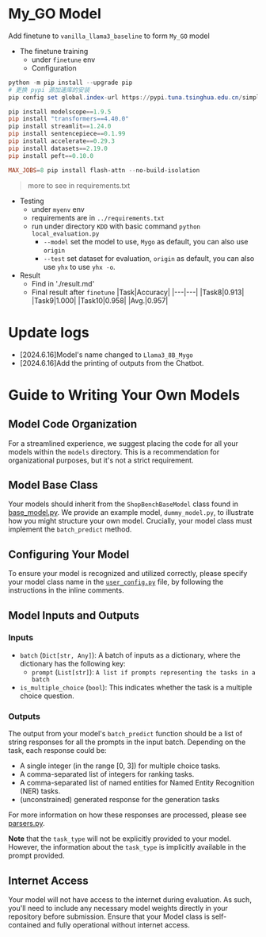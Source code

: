 # My_GO Model
Add finetune to `vanilla_llama3_baseline` to form `My_GO` model
* The finetune training
    * under `finetune` env
    * Configuration
```powershell
python -m pip install --upgrade pip
# 更换 pypi 源加速库的安装
pip config set global.index-url https://pypi.tuna.tsinghua.edu.cn/simple

pip install modelscope==1.9.5
pip install "transformers==4.40.0"
pip install streamlit==1.24.0
pip install sentencepiece==0.1.99
pip install accelerate==0.29.3
pip install datasets==2.19.0
pip install peft==0.10.0

MAX_JOBS=8 pip install flash-attn --no-build-isolation
```
> more to see in requirements.txt
* Testing
    * under `myenv` env
    * requirements are in `../requirements.txt`
    * run under directory `KDD` with basic command `python local_evaluation.py`
        * `--model` set the model to use, `Mygo` as default, you can also use `origin`
        * `--test` set dataset for evaluation, `origin` as default, you can also use `yhx` to use `yhx -o`.
* Result
    * Find in './result.md'
    * Final result after `finetune`
|Task|Accuracy|
|---|---|
|Task8|0.913|
|Task9|1.000|
|Task10|0.958|
|Avg.|0.957|
      

# Update logs
* [2024.6.16]Model's name changed to `Llama3_8B_Mygo`
* [2024.6.16]Add the printing of outputs from the Chatbot.
# Guide to Writing Your Own Models

## Model Code Organization
For a streamlined experience, we suggest placing the code for all your models within the `models` directory. This is a recommendation for organizational purposes, but it's not a strict requirement.

## Model Base Class
Your models should inherit from the `ShopBenchBaseModel` class found in [base_model.py](base_model.py). We provide an example model, `dummy_model.py`, to illustrate how you might structure your own model. Crucially, your model class must implement the `batch_predict` method.

## Configuring Your Model
To ensure your model is recognized and utilized correctly, please specify your model class name in the [`user_config.py`](user_config.py) file, by following the instructions in the inline comments.

## Model Inputs and Outputs

### Inputs
- `batch` (`Dict[str, Any]`): A batch of inputs as a dictionary, where the dictionary has the following key:
    - `prompt` (`List[str]`): `A list if prompts representing the tasks in a batch`
- `is_multiple_choice` (`bool`): This indicates whether the task is a multiple choice question.

### Outputs

The output from your model's `batch_predict` function should be a list of string responses for all the prompts in the input batch.
Depending on the task, each response could be:
- A single integer (in the range [0, 3]) for multiple choice tasks.
- A comma-separated list of integers for ranking tasks.
- A comma-separated list of named entities for Named Entity Recognition (NER) tasks.
- (unconstrained) generated response for the generation tasks

For more information on how these responses are processed, please see [parsers.py](../parsers.py).


**Note** that the `task_type` will not be explicitly provided to your model. However, the information about the `task_type` is implicitly available in the prompt provided.

## Internet Access
Your model will not have access to the internet during evaluation. As such, you'll need to include any necessary model weights directly in your repository before submission. Ensure that your Model class is self-contained and fully operational without internet access.

